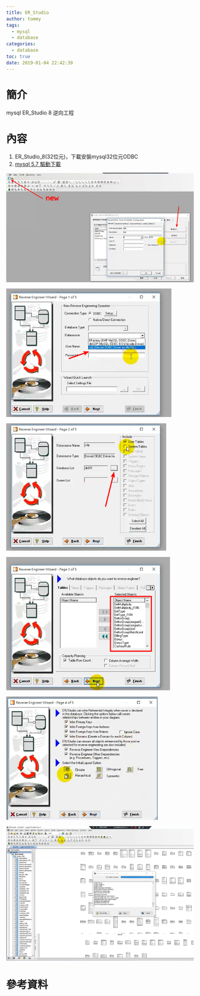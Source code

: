 ```yaml
---
title: ER_Studio
author: tommy
tags:
  - mysql
  - database
categories:
  - database
toc: true
date: 2019-01-04 22:42:39
---
```


# 簡介

mysql ER_Studio 8 逆向工程



<!--more-->
# 內容
1. ER_Studio_8(32位元)，下載安裝mysql32位元ODBC
2. [mysql 5.7 驅動下載](https://www.devart.com/odbc/mysql/download.html)



![](ER-Studio/20190104231745.png)

![](ER-Studio/20190104231843.png)

![](ER-Studio/20190104231920.png)

![](ER-Studio/20190104231944.png)

![](ER-Studio/20190104232007.png)

![](ER-Studio/20190104232053.png)









# 參考資料
